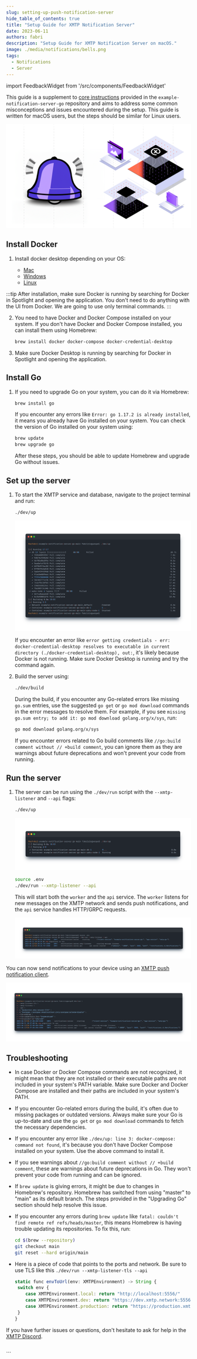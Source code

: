 ```yaml
---
slug: setting-up-push-notification-server
hide_table_of_contents: true
title: "Setup Guide for XMTP Notification Server"
date: 2023-06-11
authors: fabri
description: "Setup Guide for XMTP Notification Server on macOS."
image: ./media/notifications/bells.png
tags:
  - Notifications
  - Server
---
```


import FeedbackWidget from '/src/components/FeedbackWidget'

This guide is a supplement to [core instructions](https://github.com/xmtp/example-notification-server-go/blob/np/export-kotlin-proto-code/README.md#local-setup) provided in the `example-notification-server-go` repository and aims to address some common misconceptions and issues encountered during the setup. This guide is written for macOS users, but the steps should be similar for Linux users.

![](./media/notifications/bells.png)

<!--truncate-->

## Install Docker

1. Install docker desktop depending on your OS:

   - [Mac](https://docs.docker.com/docker-for-mac/install/)
   - [Windows](https://docs.docker.com/docker-for-windows/install/)
   - [Linux](https://docs.docker.com/engine/install/)

:::tip
After installation, make sure Docker is running by searching for Docker in Spotlight and opening the application. You don't need to do anything with the UI from Docker. We are going to use only terminal commands.
:::

2. You need to have Docker and Docker Compose installed on your system. If you don't have Docker and Docker Compose installed, you can install them using Homebrew:

   ```bash
   brew install docker docker-compose docker-credential-desktop
   ```

3. Make sure Docker Desktop is running by searching for Docker in Spotlight and opening the application.

## Install Go

1. If you need to upgrade Go on your system, you can do it via Homebrew:

   ```bash
   brew install go
   ```

   If you encounter any errors like `Error: go 1.17.2 is already installed`, it means you already have Go installed on your system. You can check the version of Go installed on your system using:

   ```bash
   brew update
   brew upgrade go
   ```

   After these steps, you should be able to update Homebrew and upgrade Go without issues.

## Set up the server

1. To start the XMTP service and database, navigate to the project terminal and run:

   ```bash
   ./dev/up
   ```

   ![](./media/notifications/cmd1.png)

   If you encounter an error like `error getting credentials - err: docker-credential-desktop resolves to executable in current directory (./docker-credential-desktop), out:`, it's likely because Docker is not running. Make sure Docker Desktop is running and try the command again.

2. Build the server using:

   ```bash
   ./dev/build
   ```

   During the build, if you encounter any Go-related errors like missing `go.sum` entries, use the suggested `go get` or `go mod download` commands in the error messages to resolve them. For example, if you see `missing go.sum entry; to add it: go mod download golang.org/x/sys`, run:

   ```bash
   go mod download golang.org/x/sys
   ```

   If you encounter errors related to Go build comments like `//go:build comment without // +build comment`, you can ignore them as they are warnings about future deprecations and won't prevent your code from running.

## Run the server

1. The server can be run using the `./dev/run` script with the `--xmtp-listener` and `--api` flags:

   ```bash
   ./dev/up
   ```

   ![](./media/notifications/cmd2.png)

   ```bash
   source .env
   ./dev/run --xmtp-listener --api
   ```

   This will start both the `worker` and the `api` service. The `worker` listens for new messages on the XMTP network and sends push notifications, and the `api` service handles HTTP/GRPC requests.

   ![](./media/notifications/cmd3.png)

You can now send notifications to your device using an [XMTP push notification client](https://github.com/xmtp/example-notification-server-go/blob/main/docs/notifications-client-guide.md).

![](./media/notifications/cmd4.png)

## Troubleshooting

- In case Docker or Docker Compose commands are not recognized, it might mean that they are not installed or their executable paths are not included in your system's PATH variable. Make sure Docker and Docker Compose are installed and their paths are included in your system's PATH.

- If you encounter Go-related errors during the build, it's often due to missing packages or outdated versions. Always make sure your Go is up-to-date and use the `go get` or `go mod download` commands to fetch the necessary dependencies.

- If you encounter any error like `./dev/up: line 3: docker-compose: command not found`, it's because you don't have Docker Compose installed on your system. Use the above command to install it.

- If you see warnings about `//go:build comment without // +build comment`, these are warnings about future deprecations in Go. They won't prevent your code from running and can be ignored.

- If `brew update` is giving errors, it might be due to changes in Homebrew's repository. Homebrew has switched from using "master" to "main" as its default branch. The steps provided in the "Upgrading Go" section should help resolve this issue.

- If you encounter any errors during `brew update` like `fatal: couldn't find remote ref refs/heads/master`, this means Homebrew is having trouble updating its repositories. To fix this, run:
  ```bash
  cd $(brew --repository)
  git checkout main
  git reset --hard origin/main
  ```
- Here is a piece of code that points to the ports and network. Be sure to use TLS like this `./dev/run --xmtp-listener-tls --api`

  ```jsx
  static func envToUrl(env: XMTPEnvironment) -> String {
   switch env {
      case XMTPEnvironment.local: return "http://localhost:5556/"
      case XMTPEnvironment.dev: return "https://dev.xmtp.network:5556/"
      case XMTPEnvironment.production: return "https://production.xmtp.network:5556/"
   }
  }
  ```

If you have further issues or questions, don't hesitate to ask for help in the [XMTP Discord](https://discord.gg/xmtp).

<br/>
<FeedbackWidget />
```

